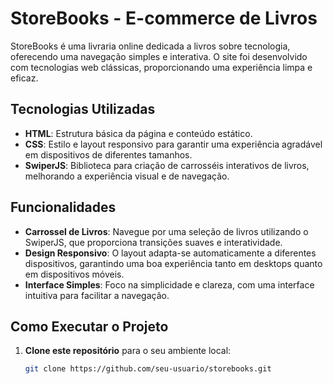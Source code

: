# StoreBooks - E-commerce de Livros

StoreBooks é uma livraria online dedicada a livros sobre tecnologia, oferecendo uma navegação simples e interativa. O site foi desenvolvido com tecnologias web clássicas, proporcionando uma experiência limpa e eficaz.

## Tecnologias Utilizadas

- **HTML**: Estrutura básica da página e conteúdo estático.
- **CSS**: Estilo e layout responsivo para garantir uma experiência agradável em dispositivos de diferentes tamanhos.
- **SwiperJS**: Biblioteca para criação de carrosséis interativos de livros, melhorando a experiência visual e de navegação.

## Funcionalidades

- **Carrossel de Livros**: Navegue por uma seleção de livros utilizando o SwiperJS, que proporciona transições suaves e interatividade.
- **Design Responsivo**: O layout adapta-se automaticamente a diferentes dispositivos, garantindo uma boa experiência tanto em desktops quanto em dispositivos móveis.
- **Interface Simples**: Foco na simplicidade e clareza, com uma interface intuitiva para facilitar a navegação.

## Como Executar o Projeto

1. **Clone este repositório** para o seu ambiente local:

   ```bash
   git clone https://github.com/seu-usuario/storebooks.git
